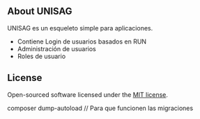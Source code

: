 
## About UNISAG

UNISAG es un esqueleto simple para aplicaciones.

- Contiene Login de usuarios basados en RUN
- Administración de usuarios
- Roles de usuario

## License

Open-sourced software licensed under the [MIT license](http://opensource.org/licenses/MIT).

composer dump-autoload // Para que funcionen las migraciones